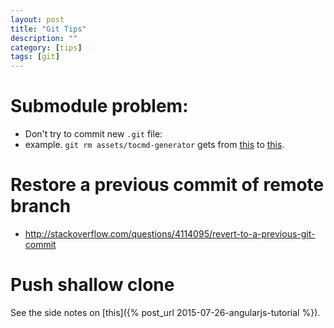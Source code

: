 ```yaml
---
layout: post
title: "Git Tips"
description: ""
category: [tips]
tags: [git]
---
```


# Submodule problem:

- Don't try to commit new `.git` file:
- example. `git rm assets/tocmd-generator` gets from [this](https://github.com/hi-ogawa/myblog_jekyll/tree/27c7ee517789c1a25faa93f3a7b0397f6b8649c6/assets)
  to [this](https://github.com/hi-ogawa/myblog_jekyll/tree/c0b83dd5598d2bb425355ca78244fb7630a52522/assets).

# Restore a previous commit of remote branch

- <http://stackoverflow.com/questions/4114095/revert-to-a-previous-git-commit>


# Push shallow clone
See the side notes on [this]({% post_url 2015-07-26-angularjs-tutorial %}).
